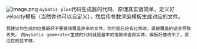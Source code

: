 ![image.png](https://upload-images.jianshu.io/upload_images/5260759-f47fdfc8c9545e44.png?imageMogr2/auto-orient/strip%7CimageView2/2/w/1240)
`mybatis plus`代码生成器的代码，原理其实很简单，定义好velocity模板（当然你也可以自定义），然后传参数渲染模板生成对应的文件。

`我建议你生成的位置最好不要直接覆盖原来的文件，你可能已经有过修改，直接覆盖的话会导致丢失。`
`而mybatis generator生成的代码就是基本的增删改查和实体。模板好像改不了，灵活性明显不够。`
